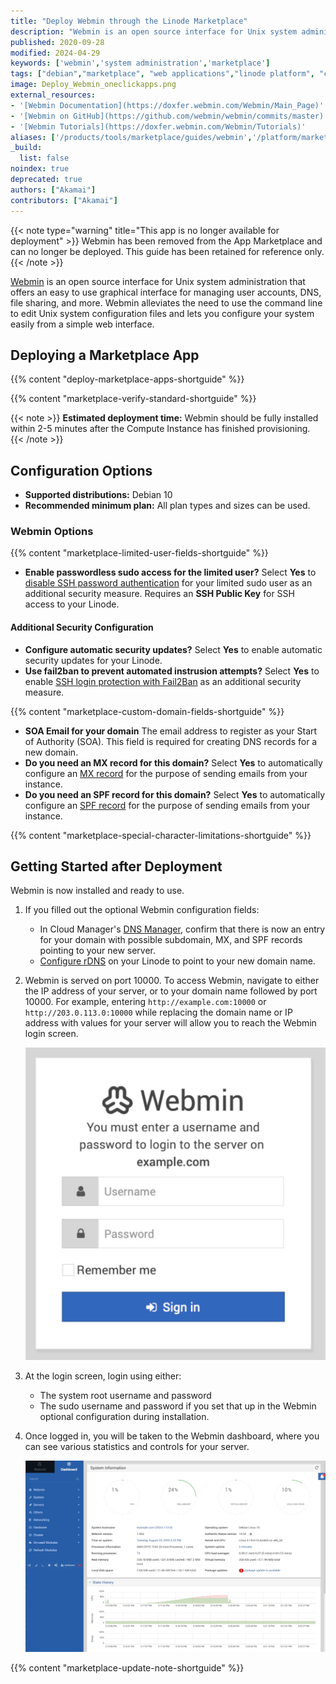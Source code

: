 ```yaml
---
title: "Deploy Webmin through the Linode Marketplace"
description: "Webmin is an open source interface for Unix system administration. Deploy Webmin using Linode''s Marketplace Apps."
published: 2020-09-28
modified: 2024-04-29
keywords: ['webmin','system administration','marketplace']
tags: ["debian","marketplace", "web applications","linode platform", "cloud manager", "cms", "email"]
image: Deploy_Webmin_oneclickapps.png
external_resources:
- '[Webmin Documentation](https://doxfer.webmin.com/Webmin/Main_Page)'
- '[Webmin on GitHub](https://github.com/webmin/webmin/commits/master)'
- '[Webmin Tutorials](https://doxfer.webmin.com/Webmin/Tutorials)'
aliases: ['/products/tools/marketplace/guides/webmin','/platform/marketplace/how-to-deploy-webmin-with-marketplace-apps/', '/platform/one-click/how-to-deploy-webmin-with-one-click-apps/','/guides/how-to-deploy-webmin-with-one-click-apps/','/guides/how-to-deploy-webmin-with-marketplace-apps/','/platform/one-click/deploy-webmin-with-one-click-apps/','/guides/webmin-marketplace-app/']
_build:
  list: false
noindex: true
deprecated: true
authors: ["Akamai"]
contributors: ["Akamai"]
---
```


{{< note type="warning" title="This app is no longer available for deployment" >}}
Webmin has been removed from the App Marketplace and can no longer be deployed. This guide has been retained for reference only.
{{< /note >}}

[Webmin](http://www.webmin.com) is an open source interface for Unix system administration that offers an easy to use graphical interface for managing user accounts, DNS, file sharing, and more. Webmin alleviates the need to use the command line to edit Unix system configuration files and lets you configure your system easily from a simple web interface.

## Deploying a Marketplace App

{{% content "deploy-marketplace-apps-shortguide" %}}

{{% content "marketplace-verify-standard-shortguide" %}}

{{< note >}}
**Estimated deployment time:** Webmin should be fully installed within 2-5 minutes after the Compute Instance has finished provisioning.
{{< /note >}}

## Configuration Options

- **Supported distributions:** Debian 10
- **Recommended minimum plan:** All plan types and sizes can be used.

### Webmin Options

{{% content "marketplace-limited-user-fields-shortguide" %}}
- **Enable passwordless sudo access for the limited user?** Select **Yes** to [disable SSH password authentication](/docs/products/compute/compute-instances/guides/set-up-and-secure/#ssh-daemon-options) for your limited sudo user as an additional security measure. Requires an **SSH Public Key** for SSH access to your Linode.

#### Additional Security Configuration

- **Configure automatic security updates?** Select **Yes** to enable automatic security updates for your Linode.
- **Use fail2ban to prevent automated instrusion attempts?** Select **Yes** to enable [SSH login protection with Fail2Ban](/docs/guides/using-fail2ban-to-secure-your-server-a-tutorial/) as an additional security measure.

{{% content "marketplace-custom-domain-fields-shortguide" %}}
- **SOA Email for your domain** The email address to register as your Start of Authority (SOA). This field is required for creating DNS records for a new domain.
- **Do you need an MX record for this domain?** Select **Yes** to automatically configure an [MX record](/docs/guides/dns-overview/#mx) for the purpose of sending emails from your instance.
- **Do you need an SPF record for this domain?** Select **Yes** to automatically configure an [SPF record](/docs/guides/dns-overview/#spf) for the purpose of sending emails from your instance.

{{% content "marketplace-special-character-limitations-shortguide" %}}

## Getting Started after Deployment

Webmin is now installed and ready to use.

1.  If you filled out the optional Webmin configuration fields:

    - In Cloud Manager's [DNS Manager](/docs/products/networking/dns-manager/guides/create-domain/), confirm that there is now an entry for your domain with possible subdomain, MX, and SPF records pointing to your new server.
    - [Configure rDNS](/docs/products/compute/compute-instances/guides/configure-rdns/) on your Linode to point to your new domain name.

1.  Webmin is served on port 10000. To access Webmin, navigate to either the IP address of your server, or to your domain name followed by port 10000. For example, entering `http://example.com:10000` or `http://203.0.113.0:10000` while replacing the domain name or IP address with values for your server will allow you to reach the Webmin login screen.

    ![Webmin Login Screen](webmin-login-screen.png "Webmin Login Screen")

1.  At the login screen, login using either:

    - The system root username and password
    - The sudo username and password if you set that up in the Webmin optional configuration during installation.

1.  Once logged in, you will be taken to the Webmin dashboard, where you can see various statistics and controls for your server.

    ![Webmin Dashboard](webmin-dashboard.png "Webmin Dashboard")

{{% content "marketplace-update-note-shortguide" %}}